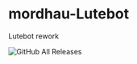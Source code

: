 # mordhau-Lutebot
Lutebot rework


![GitHub All Releases](https://img.shields.io/github/downloads/extremlapin/mordhau-Lutebot/total)
